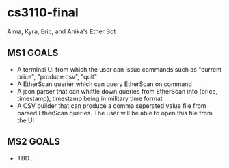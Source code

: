 # cs3110-final
Alma, Kyra, Eric, and Anika's Ether Bot

## MS1 GOALS
- A terminal UI from which the user can issue commands such as "current price", "produce csv", "quit"
- A EtherScan querier which can query EtherScan on command
- A json parser that can whittle down queries from EtherScan into (price, timestamp), timestamp being in military time format 
- A CSV builder that can produce a comma seperated value file from parsed EtherScan queries. The user will be able to open this file from the UI

## MS2 GOALS
- TBD...
